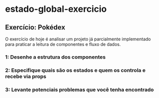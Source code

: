 # estado-global-exercicio

## Exercício: Pokédex
O exercício de hoje é analisar um projeto já parcialmente implementado para praticar a leitura de componentes e fluxo de dados.

### 1: Desenhe a estrutura dos componentes

### 2: Especifique quais são os estados e quem os controla e recebe via props

### 3: Levante potenciais problemas que você tenha encontrado
